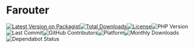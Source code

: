 # Farouter

[![Latest Version on Packagist](https://img.shields.io/packagist/v/farouter/farouter.svg?style=flat-square)](https://packagist.org/packages/farouter/farouter)[![Total Downloads](https://img.shields.io/packagist/dt/farouter/farouter.svg?style=flat-square)](https://packagist.org/packages/farouter/farouter)[![License](https://img.shields.io/packagist/l/farouter/farouter.svg?style=flat-square)](https://packagist.org/packages/farouter/farouter)![PHP Version](https://img.shields.io/packagist/php-v/farouter/farouter?style=flat-square)![Last Commit](https://img.shields.io/github/last-commit/farouter/farouter?style=flat-square)![GitHub Contributors](https://img.shields.io/github/contributors/farouter/farouter?style=flat-square)![Platform](https://img.shields.io/badge/platform-Laravel-red?style=flat-square)![Monthly Downloads](https://img.shields.io/packagist/dm/farouter/farouter.svg?style=flat-square)![Dependabot Status](https://img.shields.io/badge/dependabot-enabled-brightgreen?style=flat-square)
